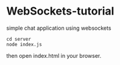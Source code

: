 # WebSockets-tutorial
simple chat application using websockets 
```
cd server
node index.js
```
then open index.html in your browser.